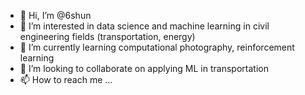 - 👋 Hi, I’m @6shun
- 👀 I’m interested in data science and machine learning in civil engineering fields (transportation, energy)
- 🌱 I’m currently learning computational photography, reinforcement learning
- 💞️ I’m looking to collaborate on applying ML in transportation
- 📫 How to reach me ...

<!---
6shun/6shun is a ✨ special ✨ repository because its `README.md` (this file) appears on your GitHub profile.
You can click the Preview link to take a look at your changes.
--->
